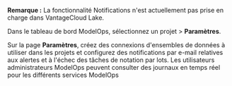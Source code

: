 **Remarque :** La fonctionnalité Notifications n'est actuellement pas prise en charge dans VantageCloud Lake.

Dans le tableau de bord ModelOps, sélectionnez un projet > **Paramètres**.

Sur la page **Paramètres**, créez des connexions d'ensembles de données à utiliser dans les projets et configurez des notifications par e-mail relatives aux alertes et à l'échec des tâches de notation par lots. Les utilisateurs administrateurs ModelOps peuvent consulter des journaux en temps réel pour les différents services ModelOps

